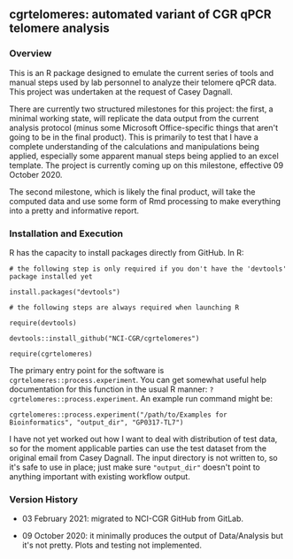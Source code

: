 ## cgrtelomeres: automated variant of CGR qPCR telomere analysis

### Overview

This is an R package designed to emulate the current series of tools
and manual steps used by lab personnel to analyze their telomere qPCR
data. This project was undertaken at the request of Casey Dagnall.

There are currently two structured milestones for this project: 
the first, a minimal working state, will replicate the data output
from the current analysis protocol (minus some Microsoft Office-specific
things that aren't going to be in the final product). This is primarily
to test that I have a complete understanding of the calculations
and manipulations being applied, especially some apparent manual steps
being applied to an excel template. The project is currently coming 
up on this milestone, effective 09 October 2020.

The second milestone, which is likely the final product, will take
the computed data and use some form of Rmd processing to make everything
into a pretty and informative report.

### Installation and Execution

R has the capacity to install packages directly from
GitHub. In R:

`# the following step is only required if you don't have the 'devtools' package installed yet`

`install.packages("devtools")`

`# the following steps are always required when launching R`

`require(devtools)`

`devtools::install_github("NCI-CGR/cgrtelomeres")`

`require(cgrtelomeres)`

The primary entry point for the software is `cgrtelomeres::process.experiment`.
You can get somewhat useful help documentation for this function
in the usual R manner: `?cgrtelomeres::process.experiment`. An example
run command might be:

`cgrtelomeres::process.experiment("/path/to/Examples for Bioinformatics", "output_dir", "GP0317-TL7")`

I have not yet worked out how I want to deal with distribution of test
data, so for the moment applicable parties can use the test dataset from
the original email from Casey Dagnall. The input directory is not written to,
so it's safe to use in place; just make sure `"output_dir"` doesn't point
to anything important with existing workflow output.

### Version History
 * 03 February 2021: migrated to NCI-CGR GitHub from GitLab.

 * 09 October 2020: it minimally produces the output
 of Data/Analysis but it's not pretty. Plots and testing not implemented.
